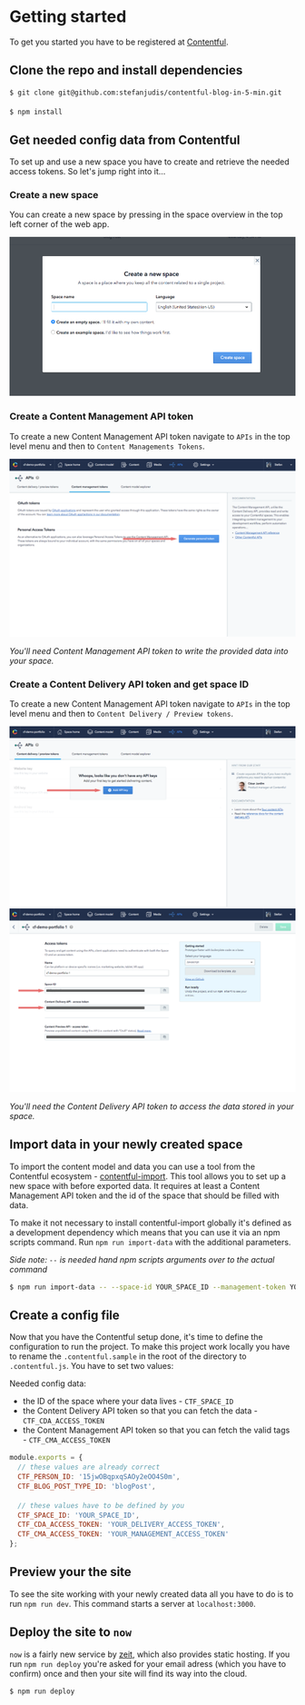 # Getting started

To get you started you have to be registered at [Contentful](https://www.contentful.com).

## Clone the repo and install dependencies

```bash
$ git clone git@github.com:stefanjudis/contentful-blog-in-5-min.git

$ npm install
```

## Get needed config data from Contentful

To set up and use a new space you have to create and retrieve the needed access tokens. So let's jump right into it...

### Create a new space

You can create a new space by pressing in the space overview in the top left corner of the web app.

![Create new space dialog](./images/login.png "Create new space dialog")

### Create a Content Management API token

To create a new Content Management API token navigate to `APIs` in the top level menu and then to `Content Managements Tokens`.

![Dialog to create a CMA token](./images/cma-token.png "Dialog to create a CMA token")

*You'll need Content Management API token to write the provided data into your space.*

### Create a Content Delivery API token and get space ID

To create a new Content Management API token navigate to `APIs` in the top level menu and then to `Content Delivery / Preview tokens`.

![Dialog to create a CDA token](./images/cda-create-token.png "Dialog to create a CDA token")
![Dialog to copy a CDA token](./images/cda-copy-token.png "Dialog to copy a CDA token")

*You'll need the Content Delivery API token to access the data stored in your space.*

## Import data in your newly created space

To import the content model and data you can use a tool from the Contentful ecosystem - [contentful-import](https://www.npmjs.com/package/contentful-import). This tool allows you to set up a new space with before exported data. It requires at least a Content Management API token and the id of the space that should be filled with data.

To make it not necessary to install contentful-import globally it's defined as a development dependency which means that you can use it via an npm scripts command. Run `npm run import-data` with the additional parameters.

*Side note: `--` is needed hand npm scripts arguments over to the actual command*

```bash
$ npm run import-data -- --space-id YOUR_SPACE_ID --management-token YOUR_MANAGEMENT_TOKEN
```

## Create a config file

Now that you have the Contentful setup done, it's time to define the configuration to run the project. To make this project work locally you have to rename the `.contentful.sample` in the root of the directory to `.contentful.js`. You have to set two values:

Needed config data:
- the ID of the space where your data lives - `CTF_SPACE_ID`
- the Content Delivery API token so that you can fetch the data - `CTF_CDA_ACCESS_TOKEN`
- the Content Management API token so that you can fetch the valid tags - `CTF_CMA_ACCESS_TOKEN`

```javascript
module.exports = {
  // these values are already correct
  CTF_PERSON_ID: '15jwOBqpxqSAOy2eOO4S0m',
  CTF_BLOG_POST_TYPE_ID: 'blogPost',

  // these values have to be defined by you
  CTF_SPACE_ID: 'YOUR_SPACE_ID',
  CTF_CDA_ACCESS_TOKEN: 'YOUR_DELIVERY_ACCESS_TOKEN',
  CTF_CMA_ACCESS_TOKEN: 'YOUR_MANAGEMENT_ACCESS_TOKEN'
};
```

## Preview your the site

To see the site working with your newly created data all you have to do is to run `npm run dev`. This command starts a server at `localhost:3000`.

## Deploy the site to `now`

`now` is a fairly new service by [zeit](https://zeit.co), which also provides static hosting. If you run `npm run deploy` you're asked for your email adress (which you have to confirm) once and then your site will find its way into the cloud.

```bash
$ npm run deploy
```
